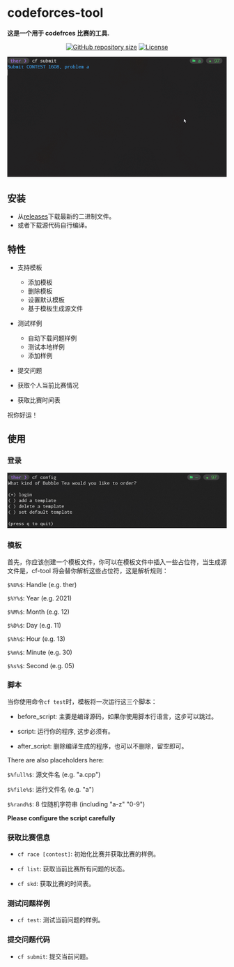 # codeforces-tool

**这是一个用于 codefrces 比赛的工具.**

<div align="center">
<a href="https://github.com/isther/codeforces-tool"><img src="https://img.shields.io/github/repo-size/isther/codeforces-tool?style=flat-square&label=Repo" alt="GitHub repository size"/></a>
<a href="https://github.com/isther/codeforces-tool/blob/master/LICENSE"><img src="https://img.shields.io/github/license/isther/codeforces-tool?style=flat-square&logo=GNU&label=License" alt="License" /></a>
</div>

![use](./image/use.gif)

## 安装

- 从[releases](https://github.com/isther/codeforces-tool/releases/)下载最新的二进制文件。
- 或者下载源代码自行编译。

## 特性

- 支持模板

  - 添加模板
  - 删除模板
  - 设置默认模板
  - 基于模板生成源文件

- 测试样例

  - 自动下载问题样例
  - 测试本地样例
  - 添加样例

- 提交问题

- 获取个人当前比赛情况

- 获取比赛时间表

祝你好运！

## 使用

### 登录

![login](./image/login.png)

### 模板

首先，你应该创建一个模板文件，你可以在模板文件中插入一些占位符，当生成源文件是，cf-tool 将会替你解析这些占位符，这是解析规则：

`$%U%$`: Handle (e.g. ther)

`$%Y%$`: Year (e.g. 2021)

`$%M%$`: Month (e.g. 12)

`$%D%$`: Day (e.g. 11)

`$%h%$`: Hour (e.g. 13)

`$%m%$`: Minute (e.g. 30)

`$%s%$`: Second (e.g. 05)

### 脚本

当你使用命令`cf test`时，模板将一次运行这三个脚本：

- before_script: 主要是编译源码，如果你使用脚本行语言，这步可以跳过。

- script: 运行你的程序, 这步必须有。

- after_script: 删除编译生成的程序，也可以不删除，留空即可。

There are also placeholders here:

`$%full%$`: 源文件名 (e.g. "a.cpp")

`$%file%$`: 运行文件名 (e.g. "a")

`$%rand%$`: 8 位随机字符串 (including "a-z" "0-9")

**Please configure the script carefully**

### 获取比赛信息

- `cf race [contest]`: 初始化比赛并获取比赛的样例。

- `cf list`: 获取当前比赛所有问题的状态。

- `cf skd`: 获取比赛的时间表。

### 测试问题样例

- `cf test`: 测试当前问题的样例。

### 提交问题代码

- `cf submit`: 提交当前问题。
